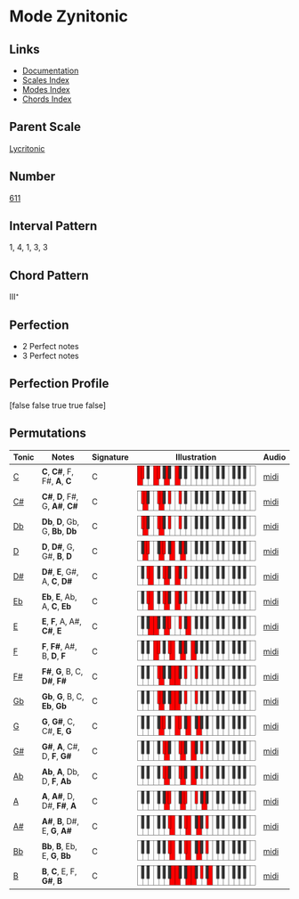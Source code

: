 # Mode Zynitonic

## Links

- [Documentation](index.md)
- [Scales Index](Scales.md)
- [Modes Index](Modes.md)
- [Chords Index](Chords.md)

## Parent Scale

[Lycritonic](ScaleLycritonic.md)

## Number

[611](https://ianring.com/musictheory/scales/611)

## Interval Pattern

1, 4, 1, 3, 3

## Chord Pattern

III⁺

## Perfection

- 2 Perfect notes
- 3 Perfect notes

## Perfection Profile

[false false true true false]

## Permutations

| Tonic | Notes | Signature | Illustration | Audio |
|-------|-------|-----------|--------------|-------|
| [C](ModeCNaturalZynitonic.md) | **C**, **C#**, F, F#, **A**, **C** | C | ![CNaturalZynitonic](ModeCNaturalZynitonic.png) | [midi](https://github.com/edipermadi/music/blob/main/docs/ModeCNaturalZynitonic.mid?raw=true) |
| [C#](ModeCSharpZynitonic.md) | **C#**, **D**, F#, G, **A#**, **C#** | C | ![CSharpZynitonic](ModeCSharpZynitonic.png) | [midi](https://github.com/edipermadi/music/blob/main/docs/ModeCSharpZynitonic.mid?raw=true) |
| [Db](ModeDFlatZynitonic.md) | **Db**, **D**, Gb, G, **Bb**, **Db** | C | ![DFlatZynitonic](ModeDFlatZynitonic.png) | [midi](https://github.com/edipermadi/music/blob/main/docs/ModeDFlatZynitonic.mid?raw=true) |
| [D](ModeDNaturalZynitonic.md) | **D**, **D#**, G, G#, **B**, **D** | C | ![DNaturalZynitonic](ModeDNaturalZynitonic.png) | [midi](https://github.com/edipermadi/music/blob/main/docs/ModeDNaturalZynitonic.mid?raw=true) |
| [D#](ModeDSharpZynitonic.md) | **D#**, **E**, G#, A, **C**, **D#** | C | ![DSharpZynitonic](ModeDSharpZynitonic.png) | [midi](https://github.com/edipermadi/music/blob/main/docs/ModeDSharpZynitonic.mid?raw=true) |
| [Eb](ModeEFlatZynitonic.md) | **Eb**, **E**, Ab, A, **C**, **Eb** | C | ![EFlatZynitonic](ModeEFlatZynitonic.png) | [midi](https://github.com/edipermadi/music/blob/main/docs/ModeEFlatZynitonic.mid?raw=true) |
| [E](ModeENaturalZynitonic.md) | **E**, **F**, A, A#, **C#**, **E** | C | ![ENaturalZynitonic](ModeENaturalZynitonic.png) | [midi](https://github.com/edipermadi/music/blob/main/docs/ModeENaturalZynitonic.mid?raw=true) |
| [F](ModeFNaturalZynitonic.md) | **F**, **F#**, A#, B, **D**, **F** | C | ![FNaturalZynitonic](ModeFNaturalZynitonic.png) | [midi](https://github.com/edipermadi/music/blob/main/docs/ModeFNaturalZynitonic.mid?raw=true) |
| [F#](ModeFSharpZynitonic.md) | **F#**, **G**, B, C, **D#**, **F#** | C | ![FSharpZynitonic](ModeFSharpZynitonic.png) | [midi](https://github.com/edipermadi/music/blob/main/docs/ModeFSharpZynitonic.mid?raw=true) |
| [Gb](ModeGFlatZynitonic.md) | **Gb**, **G**, B, C, **Eb**, **Gb** | C | ![GFlatZynitonic](ModeGFlatZynitonic.png) | [midi](https://github.com/edipermadi/music/blob/main/docs/ModeGFlatZynitonic.mid?raw=true) |
| [G](ModeGNaturalZynitonic.md) | **G**, **G#**, C, C#, **E**, **G** | C | ![GNaturalZynitonic](ModeGNaturalZynitonic.png) | [midi](https://github.com/edipermadi/music/blob/main/docs/ModeGNaturalZynitonic.mid?raw=true) |
| [G#](ModeGSharpZynitonic.md) | **G#**, **A**, C#, D, **F**, **G#** | C | ![GSharpZynitonic](ModeGSharpZynitonic.png) | [midi](https://github.com/edipermadi/music/blob/main/docs/ModeGSharpZynitonic.mid?raw=true) |
| [Ab](ModeAFlatZynitonic.md) | **Ab**, **A**, Db, D, **F**, **Ab** | C | ![AFlatZynitonic](ModeAFlatZynitonic.png) | [midi](https://github.com/edipermadi/music/blob/main/docs/ModeAFlatZynitonic.mid?raw=true) |
| [A](ModeANaturalZynitonic.md) | **A**, **A#**, D, D#, **F#**, **A** | C | ![ANaturalZynitonic](ModeANaturalZynitonic.png) | [midi](https://github.com/edipermadi/music/blob/main/docs/ModeANaturalZynitonic.mid?raw=true) |
| [A#](ModeASharpZynitonic.md) | **A#**, **B**, D#, E, **G**, **A#** | C | ![ASharpZynitonic](ModeASharpZynitonic.png) | [midi](https://github.com/edipermadi/music/blob/main/docs/ModeASharpZynitonic.mid?raw=true) |
| [Bb](ModeBFlatZynitonic.md) | **Bb**, **B**, Eb, E, **G**, **Bb** | C | ![BFlatZynitonic](ModeBFlatZynitonic.png) | [midi](https://github.com/edipermadi/music/blob/main/docs/ModeBFlatZynitonic.mid?raw=true) |
| [B](ModeBNaturalZynitonic.md) | **B**, **C**, E, F, **G#**, **B** | C | ![BNaturalZynitonic](ModeBNaturalZynitonic.png) | [midi](https://github.com/edipermadi/music/blob/main/docs/ModeBNaturalZynitonic.mid?raw=true) |
